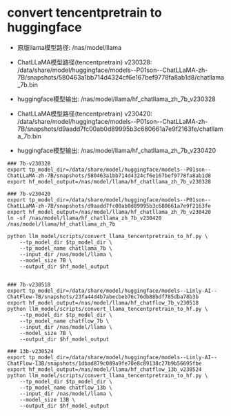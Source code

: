 # convert tencentpretrain to huggingface
* 原版llama模型路径: /nas/model/llama
  

* ChatLLaMA模型路径(tencentpretrain) v230328: /data/share/model/huggingface/models--P01son--ChatLLaMA-zh-7B/snapshots/580463a1bb714d4324cf6e167bef9778fa8ab1d8/chatllama_7b.bin
* huggingface模型输出: /nas/model/llama/hf_chatllama_zh_7b_v230328

* ChatLLaMA模型路径(tencentpretrain) v230420: /data/share/model/huggingface/models--P01son--ChatLLaMA-zh-7B/snapshots/d9aadd7fc00ab0d89995b3c680661a7e9f2163fe/chatllama_7b.bin
* huggingface模型输出: /nas/model/llama/hf_chatllama_zh_7b_v230420


```
### 7b-v230328 
export tp_model_dir=/data/share/model/huggingface/models--P01son--ChatLLaMA-zh-7B/snapshots/580463a1bb714d4324cf6e167bef9778fa8ab1d8
export hf_model_output=/nas/model/llama/hf_chatllama_zh_7b_v230328

### 7b-v230420
export tp_model_dir=/data/share/model/huggingface/models--P01son--ChatLLaMA-zh-7B/snapshots/d9aadd7fc00ab0d89995b3c680661a7e9f2163fe
export hf_model_output=/nas/model/llama/hf_chatllama_zh_7b_v230420
ln -sf /nas/model/llama/hf_chatllama_zh_7b_v230420 /nas/model/llama/hf_chatllama_zh_7b

python llm_model/scripts/convert_llama_tencentpretrain_to_hf.py \
    --tp_model_dir $tp_model_dir \
    --tp_model_name chatllama_7b \
    --input_dir /nas/model/llama \
    --model_size 7B \
    --output_dir $hf_model_output


### 7b-v230518
export tp_model_dir=/data/share/model/huggingface/models--Linly-AI--ChatFlow-7B/snapshots/23fa44d4b7abecbeb76c76db88bdf785dba78b3b
export hf_model_output=/nas/model/llama/hf_chatflow_7b_v230518
python llm_model/scripts/convert_llama_tencentpretrain_to_hf.py \
    --tp_model_dir $tp_model_dir \
    --tp_model_name chatflow_7b \
    --input_dir /nas/model/llama \
    --model_size 7B \
    --output_dir $hf_model_output

### 13b-v230524
export tp_model_dir=/data/share/model/huggingface/models--Linly-AI--ChatFlow-13B/snapshots/1dbad879c089a9fe70e8c89138c27b9b56695fbe
export hf_model_output=/nas/model/llama/hf_chatflow_13b_v230524
python llm_model/scripts/convert_llama_tencentpretrain_to_hf.py \
    --tp_model_dir $tp_model_dir \
    --tp_model_name chatflow_13b \
    --input_dir /nas/model/llama \
    --model_size 13B \
    --output_dir $hf_model_output
```
